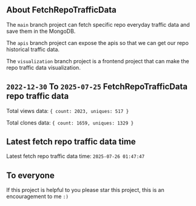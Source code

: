 ## About FetchRepoTrafficData

The `main` branch project can fetch specific repo everyday traffic data and save them in the MongoDB.

The `apis` branch project can expose the apis so that we can get our repo historical traffic data.

The `visualization` branch project is a frontend project that can make the repo traffic data visualization.

## `2022-12-30` To `2025-07-25` FetchRepoTrafficData repo traffic data

Total views data: `{ count: 2023, uniques: 517 }`

Total clones data: `{ count: 1659, uniques: 1329 }`

## Latest fetch repo traffic data time

Latest fetch repo traffic data time: `2025-07-26 01:47:47`

## To everyone

If this project is helpful to you please star this project, this is an encouragement to me `:)`



